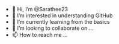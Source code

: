 - 👋 Hi, I’m @Sarathee23
- 👀 I’m interested in understanding GitHub
- 🌱 I’m currently learning from the basics 
- 💞️ I’m looking to collaborate on ...
- 📫 How to reach me ...

<!---
Sarathee23/Sarathee23 is a ✨ special ✨ repository because its `README.md` (this file) appears on your GitHub profile.
You can click the Preview link to take a look at your changes.
--->
